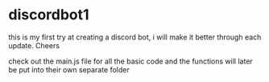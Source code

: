 # discordbot1
this is my first try at creating a discord bot, i will make it better through each update. Cheers

check out the main.js file for all the basic code and the functions will later be put into their own separate folder
